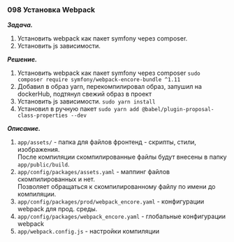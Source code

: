 ### 098 Установка Webpack

_**Задача.**_

1. Установить webpack как пакет symfony через composer.
2. Установить js зависимости.

**_Решение._**

1. Установить webpack как пакет symfony через composer
   `sudo composer require symfony/webpack-encore-bundle ^1.11`
2. Добавил в образ yarn, перекомпилировал образ, запушил на dockerHub, подтянул свежий образ в проект
3. Установить js зависимости.
   `sudo yarn install`
4. Установил в ручную пакет
   `sudo yarn add @babel/plugin-proposal-class-properties --dev`

**_Описание._**

1. `app/assets/` - папка для файлов фронтенд - скрипты, стили, изображения.  
   После компиляции скомпилированные файлы будут внесены в папку `app/public/build`.
2. `app/config/packages/assets.yaml` - маппинг файлов скомпилированных и нет.  
   Позволяет обращаться к скомпилированному файлу по имени до компиляции.
3. `app/config/packages/prod/webpack_encore.yaml` - конфигурации webpack для прод. среды.
4. `app/config/packages/webpack_encore.yaml` - глобальные конфигурации webpack
5. `app/webpack.config.js` - настройки компиляции  

